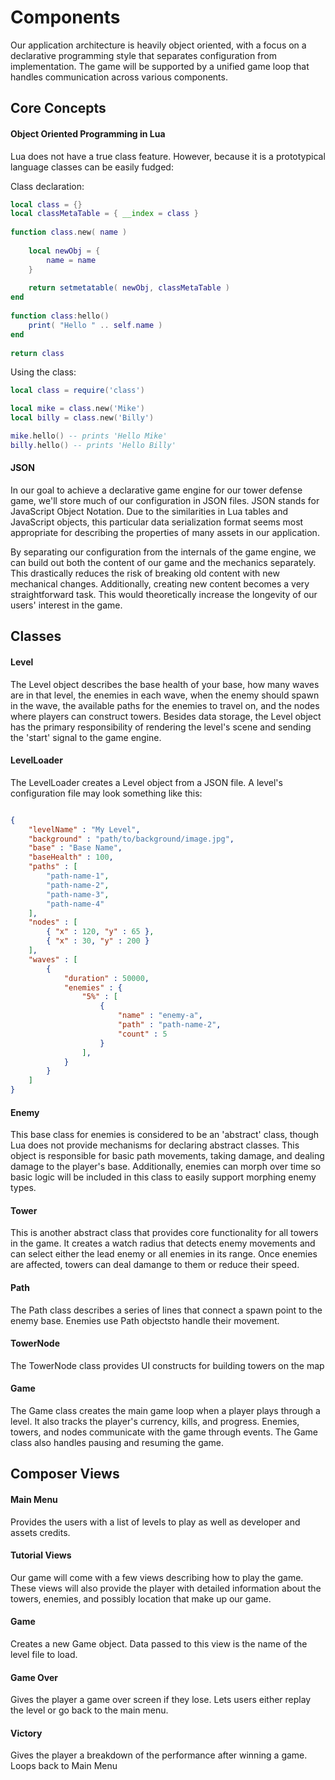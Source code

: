 # Components

Our application architecture is heavily object oriented, with a focus on a declarative programming style that separates configuration from implementation. The game will be supported by a unified game loop that handles communication across various components.

## Core Concepts

#### Object Oriented Programming in Lua
Lua does not have a true class feature. However, because it is a prototypical language classes can be easily fudged:

Class declaration:
```lua
local class = {}
local classMetaTable = { __index = class }
 
function class.new( name )
		
	local newObj = {
		name = name
	}
	
	return setmetatable( newObj, classMetaTable )
end
 
function class:hello()
	print( "Hello " .. self.name )
end
 
return class
```

Using the class:
```lua
local class = require('class')

local mike = class.new('Mike')
local billy = class.new('Billy')

mike.hello() -- prints 'Hello Mike'
billy.hello() -- prints 'Hello Billy'
```

#### JSON
In our goal to achieve a declarative game engine for our tower defense game, we'll store much of our configuration in JSON files. JSON stands for JavaScript Object Notation. Due to the similarities in Lua tables and JavaScript objects, this particular data serialization format seems most appropriate for describing the properties of many assets in our application. 

By separating our configuration from the internals of the game engine, we can build out both the content of our game and the mechanics separately. This drastically reduces the risk of breaking old content with new mechanical changes. Additionally, creating new content becomes a very straightforward task. This would theoretically increase the longevity of our users' interest in the game.


## Classes

#### Level

The Level object describes the base health of your base, how many waves are in that level, the enemies in each wave, when the enemy should spawn in the wave, the available paths for the enemies to travel on, and the nodes where players can construct towers. Besides data storage, the Level object has the primary responsibility of rendering the level's scene and sending the 'start' signal to the game engine.

#### LevelLoader

The LevelLoader creates a Level object from a JSON file. A level's configuration file may look something like this:

````json

{
    "levelName" : "My Level",
    "background" : "path/to/background/image.jpg",
    "base" : "Base Name",
    "baseHealth" : 100,
    "paths" : [
        "path-name-1",
        "path-name-2",
        "path-name-3",
        "path-name-4"
    ],
    "nodes" : [
        { "x" : 120, "y" : 65 },
        { "x" : 30, "y" : 200 }
    ],
    "waves" : [
        {
            "duration" : 50000,
            "enemies" : {
                "5%" : [
                    {
                        "name" : "enemy-a",
                        "path" : "path-name-2",
                        "count" : 5
                    }
                ],
            }
        }
    ]
}

````

#### Enemy
This base class for enemies is considered to be an 'abstract' class, though Lua does not provide mechanisms for declaring abstract classes. This object is responsible for basic path movements, taking damage, and dealing damage to the player's base. Additionally, enemies can morph over time so basic logic will be included in this class to easily support morphing enemy types.  

#### Tower
This is another abstract class that provides core functionality for all towers in the game. It creates a watch radius that detects enemy movements and can select either the lead enemy or all enemies in its range. Once enemies are affected, towers can deal damange to them or reduce their speed.

#### Path
The Path class describes a series of lines that connect a spawn point to the enemy base. Enemies use Path objectsto handle their movement.

#### TowerNode
The TowerNode class provides UI constructs for building towers on the map 

#### Game
The Game class creates the main game loop when a player plays through a level. It also tracks the player's currency, kills, and progress. Enemies, towers, and nodes communicate with the game through events. The Game class also handles pausing and resuming the game.

## Composer Views

#### Main Menu
Provides the users with a list of levels to play as well as developer and assets credits.

#### Tutorial Views
Our game will come with a few views describing how to play the game. These views will also provide the player with detailed information about the towers, enemies, and possibly location that make up our game.

#### Game
Creates a new Game object. Data passed to this view is the name of the level file to load. 

#### Game Over
Gives the player a game over screen if they lose. Lets users either replay the level or go back to the main menu.

#### Victory
Gives the player a breakdown of the performance after winning a game. Loops back to Main Menu


